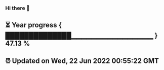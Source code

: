 ### Hi there 👋
⏳ Year progress { ██████████████▁▁▁▁▁▁▁▁▁▁▁▁▁▁▁▁ } 47.13 %
---
⏰ Updated on Wed, 22 Jun 2022 00:55:22 GMT
---
